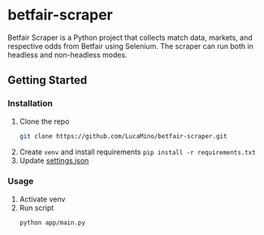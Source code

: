 # betfair-scraper
Betfair Scraper is a Python project that collects match data, markets, and respective odds from Betfair using Selenium. The scraper can run both in headless and non-headless modes.

<!-- GETTING STARTED -->
## Getting Started

### Installation
1. Clone the repo
   ```sh
   git clone https://github.com/LucaMino/betfair-scraper.git
   ```
2. Create `venv` and install requirements `pip install -r requirements.txt`
3. Update [settings.json](src/config/settings.json)

<!-- USAGE -->
### Usage
1. Activate venv
2. Run script
   ```sh
   python app/main.py
   ```
